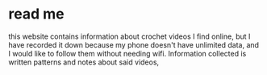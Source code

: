 # read me
this website contains information about crochet videos I find online, but I have recorded it down because my phone doesn't have unlimited data, and I would like to follow them without needing wifi. Information collected is written patterns and notes about said videos,